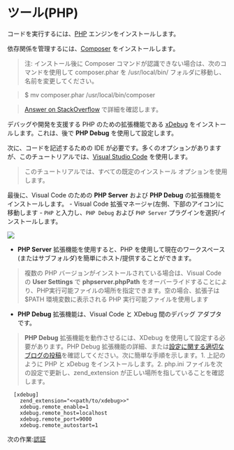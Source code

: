 # ツール(PHP)

コードを実行するには、[PHP](http://php.net/downloads.php) エンジンをインストールします。 

依存関係を管理するには、[Composer](https://getcomposer.org/download/) をインストールします。 

>注: インストール後に Composer コマンドが認識できない場合は、次のコマンドを使用して composer.phar を /usr/local/bin/ フォルダに移動し、名前を変更してください。 

>$ mv composer.phar /usr/local/bin/composer 

> [Answer on StackOverflow](https://stackoverflow.com/questions/25018894/osx-bash-composer-command-not-found) で詳細を確認します。
  
 デバッグや開発を支援する PHP のための拡張機能である [xDebug](https://xdebug.org/index.php) をインストールします。これは、後で **PHP Debug** を使用して設定します。

次に、コードを記述するための IDE が必要です。多くのオプションがありますが、このチュートリアルでは、[Visual Studio Code](https://code.visualstudio.com/) を使用します。

> このチュートリアルでは、すべての既定のインストール オプションを使用します。

最後に、Visual Code のための **PHP Server** および **PHP Debug** の拡張機能をインストールします。 - Visual Code 拡張マネージャ(左側、下部のアイコン)に移動します - `PHP` と入力し、`PHP Debug` および `PHP Server` プラグインを選択/インストールします。

![](_media/php/vs_code_extension.png) 

- **PHP Server** 拡張機能を使用すると、PHP を使用して現在のワークスペース(またはサブフォルダ)を簡単にホスト/提供することができます。
> 複数の PHP バージョンがインストールされている場合は、Visual Code の **User Settings** で **phpserver.phpPath** をオーバーライドすることにより、PHP実行可能ファイルの場所を指定できます。空の場合、拡張子は $PATH 環境変数に表示される PHP 実行可能ファイルを使用します
 

- **PHP Debug** 拡張機能は、Visual Code と XDebug 間のデバッグ アダプタです。 
> **PHP Debug** 拡張機能を動作させるには、XDebug を使用して設定する必要があります。PHP Debug 拡張機能の詳細、または[設定に関する適切なブログの投稿](https://blogs.msdn.microsoft.com/nicktrog/2016/02/11/configuring-visual-studio-code-for-php-development/)を確認してください。次に簡単な手順を示します。1\. 上記のように PHP と xDebug をインストールします。2\. php.ini ファイルを次の設定で更新し、zend_extension が正しい場所を指していることを確認します。

      [xdebug]
        zend_extension="<<path/to/xdebug>>"
        xdebug.remote_enable=1
        xdebug.remote_host=localhost
        xdebug.remote_port=9000
        xdebug.remote_autostart=1


次の作業:[認証](oauth/)